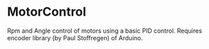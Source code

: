 # MotorControl
Rpm and Angle control of motors using a basic PID control. Requires encoder library (by Paul Stoffregen) of Arduino. 
